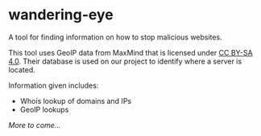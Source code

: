 # wandering-eye

A tool for finding information on how to stop malicious websites.

This tool uses GeoIP data from MaxMind that is licensed under [CC BY-SA 4.0](https://creativecommons.org/licenses/by-sa/4.0/). Their database is used on our project to identify where a server is located.

Information given includes:

- Whois lookup of domains and IPs
- GeoIP lookups

_More to come..._
